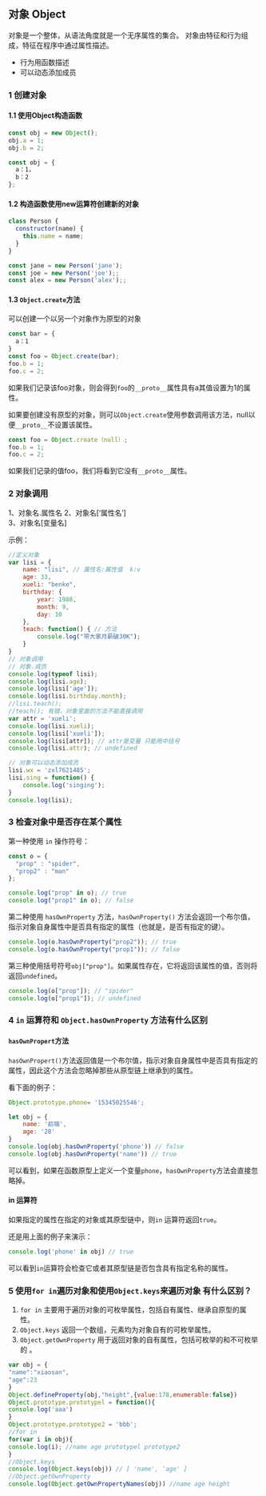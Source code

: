 ## 对象 Object

对象是一个整体，从语法角度就是一个无序属性的集合。
对象由特征和行为组成，特征在程序中通过属性描述。
- 行为用函数描述
- 可以动态添加成员


### 1 创建对象
#### 1.1 使用Object构造函数

```javascript
const obj = new Object();
obj.a = 1;
obj.b = 2;
```

```javascript
const obj = {
  a：1，
  b：2
};
```

#### 1.2  构造函数使用new运算符创建新的对象

```javascript
class Person {
  constructor(name) {
    this.name = name;
  }
}

const jane = new Person('jane');
const joe = new Person('joe');;
const alex = new Person('alex');;
```

#### 1.3 `Object.create`方法

可以创建一个以另一个对象作为原型的对象

```javascript
const bar = {
  a：1
}
const foo = Object.create(bar);
foo.b = 1;
foo.c = 2;
```

如果我们记录该foo对象，则会得到`foo`的`__proto__`属性具有a其值设置为1的属性。

如果要创建没有原型的对象，则可以`Object.create`使用参数调用该方法，null以便`__proto__`不设置该属性。

```javascript
const foo = Object.create（null）;
foo.b = 1;
foo.c = 2;
```

如果我们记录的值foo，我们将看到它没有`__proto__`属性。


### 2 对象调用

1、对象名.属性名
2、对象名[‘属性名’]   
3、对象名[变量名]

示例：

```javascript
//定义对象
var lisi = {
	name: "lisi", // 属性名:属性值  k:v
	age: 33,
	xueli: "benke",
	birthday: {
		year: 1988,
		month: 9,
		day: 10 
	},
	teach: function() { // 方法
		console.log("带大家月薪破30K");    
	}
}
// 对象调用
// 对象.成员
console.log(typeof lisi);
console.log(lisi.age);
console.log(lisi['age']);
console.log(lisi.birthday.month);
//lisi.teach();
//teach(); 有错，对象里面的方法不能直接调用
var attr = 'xueli';
console.log(lisi.xueli);
console.log(lisi['xueli']);
console.log(lisi[attr]); // attr是变量 只能用中括号
console.log(lisi.attr); // undefined 

// 对象可以动态添加成员
lisi.wx = 'zxl7621485';
lisi.sing = function() {
	console.log('singing');
}
console.log(lisi);
```



### 3 检查对象中是否存在某个属性

第一种使用 `in` 操作符号：

```javascript
const o = { 
  "prop" : "spider",
  "prop2" : "man"
};

console.log("prop" in o); // true
console.log("prop1" in o); // false
```

第二种使用 `hasOwnProperty` 方法，`hasOwnProperty()` 方法会返回一个布尔值，指示对象自身属性中是否具有指定的属性（也就是，是否有指定的键）。

```javascript
console.log(o.hasOwnProperty("prop2")); // true
console.log(o.hasOwnProperty("prop1")); // false
```

第三种使用括号符号`obj["prop"]`。如果属性存在，它将返回该属性的值，否则将返回`undefined`。

```javascript
console.log(o["prop"]); // "spider"
console.log(o["prop1"]); // undefined
```



### 4  `in` 运算符和 `Object.hasOwnProperty` 方法有什么区别

#### `hasOwnPropert`方法

`hasOwnPropert()`方法返回值是一个布尔值，指示对象自身属性中是否具有指定的属性，因此这个方法会忽略掉那些从原型链上继承到的属性。

看下面的例子：

```javascript
Object.prototype.phone= '15345025546';

let obj = {
    name: '前端',
    age: '28'
}
console.log(obj.hasOwnProperty('phone')) // false
console.log(obj.hasOwnProperty('name')) // true
```

可以看到，如果在函数原型上定义一个变量`phone`，`hasOwnProperty`方法会直接忽略掉。

#### in 运算符

如果指定的属性在指定的对象或其原型链中，则`in` 运算符返回`true`。

还是用上面的例子来演示：

```javascript
console.log('phone' in obj) // true
```

可以看到`in`运算符会检查它或者其原型链是否包含具有指定名称的属性。



### 5 使用`for in`遍历对象和使用`Object.keys`来遍历对象 有什么区别？

1. `for in` 主要用于遍历对象的可枚举属性，包括自有属性、继承自原型的属性。
2. `Object.keys` 返回一个数组，元素均为对象自有的可枚举属性。
3. `Object.getOwnProperty` 用于返回对象的自有属性，包括可枚举的和不可枚举的 。

```javascript
var obj = {
"name":"xiaosan",
"age":23
}
Object.defineProperty(obj,"height",{value:178,enumerable:false})
Object.prototype.prototypel = function(){
console.log('aaa')
}
Object.prototype.prototype2 = 'bbb';
//for in
for(var i in obj){
console.log(i); //name age prototypel prototype2 
}
//Object.keys
console.log(Object.keys(obj)) // [ 'name', 'age' ]
//Object.getOwnProperty
console.log(Object.getOwnPropertyNames(obj)) //name age height

```

